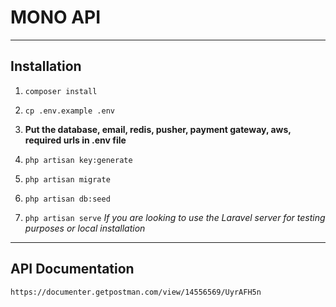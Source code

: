 # MONO API

<hr>

## Installation

1. `composer install`

2. `cp .env.example .env`

3. **Put the database, email, redis, pusher, payment gateway, aws, required urls in **.env** file**

4. `php artisan key:generate`

5. `php artisan migrate`

6. `php artisan db:seed`

7. `php artisan serve` _If you are looking to use the Laravel server for testing purposes or local installation_

<hr>

## API Documentation

`https://documenter.getpostman.com/view/14556569/UyrAFH5n`
